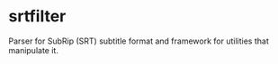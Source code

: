 # srtfilter

Parser for SubRip (SRT) subtitle format and framework for utilities that manipulate it.
